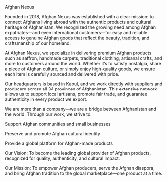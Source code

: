 Afghan Nexus

Founded in 2018, Afghan Nexus was established with a clear mission: to connect Afghans living abroad with the authentic products and cultural heritage of Afghanistan. We recognized the growing need among Afghan expatriates—and even international customers—for easy and reliable access to genuine Afghan goods that reflect the beauty, tradition, and craftsmanship of our homeland.

At Afghan Nexus, we specialize in delivering premium Afghan products such as saffron, handmade carpets, traditional clothing, artisanal crafts, and more to customers around the world. Whether it’s to satisfy nostalgia, share a piece of Afghan culture, or simply enjoy high-quality goods, we ensure each item is carefully sourced and delivered with pride.

Our headquarters is based in Kabul, and we work directly with suppliers and producers across all 34 provinces of Afghanistan. This extensive network allows us to support local artisans, promote fair trade, and guarantee authenticity in every product we export.

We are more than a company—we are a bridge between Afghanistan and the world. Through our work, we strive to:

Support Afghan communities and small businesses

Preserve and promote Afghan cultural identity

Provide a global platform for Afghan-made products

Our Vision:
To become the leading global provider of Afghan products, recognized for quality, authenticity, and cultural impact.

Our Mission:
To empower Afghan producers, serve the Afghan diaspora, and bring Afghan tradition to the global marketplace—one product at a time.
